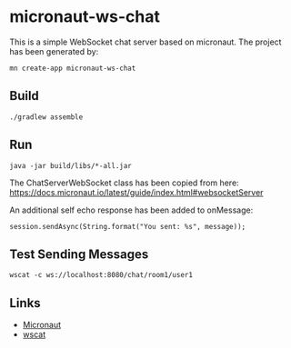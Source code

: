 # micronaut-ws-chat

This is a simple WebSocket chat server based on micronaut.
The project has been generated by:
```
mn create-app micronaut-ws-chat
```

## Build
```
./gradlew assemble
```

## Run
```
java -jar build/libs/*-all.jar
```

The ChatServerWebSocket class has been copied from here:
https://docs.micronaut.io/latest/guide/index.html#websocketServer

An additional self echo response has been added to onMessage:
```
session.sendAsync(String.format("You sent: %s", message));
```

## Test Sending Messages 
```
wscat -c ws://localhost:8080/chat/room1/user1
``` 

## Links
- [Micronaut](https://docs.micronaut.io/)
- [wscat](https://www.npmjs.com/package/wscat)

